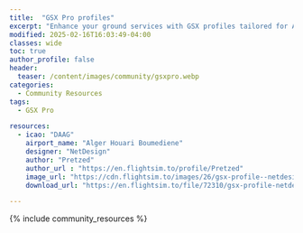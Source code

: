 ```yaml
---
title:  "GSX Pro profiles"
excerpt: "Enhance your ground services with GSX profiles tailored for Algerian airports! Community-made for realism."
modified: 2025-02-16T16:03:49-04:00
classes: wide
toc: true
author_profile: false
header:
  teaser: /content/images/community/gsxpro.webp
categories: 
  - Community Resources
tags:
  - GSX Pro

resources:
  - icao: "DAAG"
    airport_name: "Alger Houari Boumediene"
    designer: "NetDesign"
    author: "Pretzed"
    author_url : "https://en.flightsim.to/profile/Pretzed"
    image_url: "https://cdn.flightsim.to/images/26/gsx-profile--netdesign-daag-alger-houari-boumedieneinternational-461864-1712103895-cKrXo.jpg"
    download_url: "https://en.flightsim.to/file/72310/gsx-profile-netdesign-daag-alger-houari-boumedieneinternational"

---
```


{% include community_resources %}










